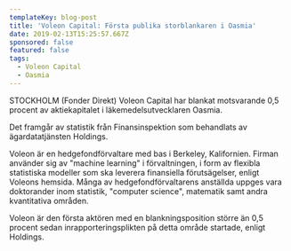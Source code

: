 ```yaml
---
templateKey: blog-post
title: 'Voleon Capital: Första publika storblankaren i Oasmia'
date: 2019-02-13T15:25:57.667Z
sponsored: false
featured: false
tags:
  - Voleon Capital
  - Oasmia
---
```

STOCKHOLM (Fonder Direkt) Voleon Capital har blankat motsvarande 0,5 procent av aktiekapitalet i läkemedelsutvecklaren Oasmia.



Det framgår av statistik från Finansinspektion som behandlats av ägardatatjänsten Holdings.



Voleon är en hedgefondförvaltare med bas i Berkeley, Kalifornien. Firman använder sig av "machine learning" i förvaltningen, i form av flexibla statistiska modeller som ska leverera finansiella förutsägelser, enligt Voleons hemsida. Många av hedgefondförvaltarens anställda uppges vara doktorander inom statistik, "computer science", matematik samt andra kvantitativa områden.



Voleon är den första aktören med en blankningsposition större än 0,5 procent sedan inrapporteringsplikten på detta område startade, enligt Holdings.
